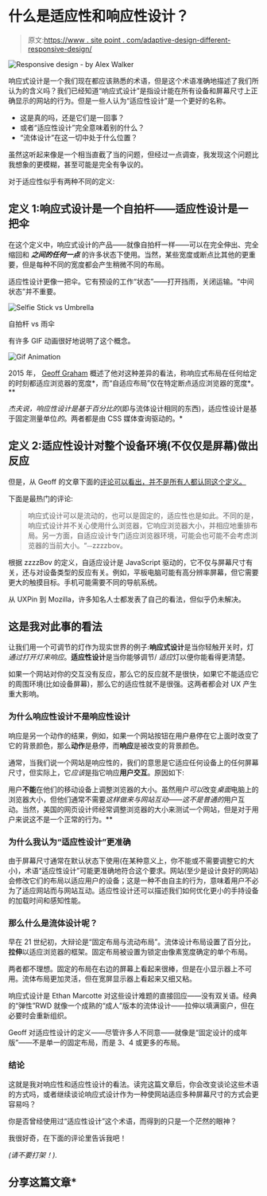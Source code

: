 # 什么是适应性和响应性设计？

> 原文:[https://www . site point . com/adaptive-design-different-responsive-design/](https://www.sitepoint.com/adaptive-design-different-responsive-design/)

![Responsive design - by Alex Walker](../Images/26186affded315d83c0fd74075e22da9.png)

响应式设计是一个我们现在都应该熟悉的术语，但是这个术语准确地描述了我们所认为的含义吗？我们已经知道“响应式设计”是指设计能在所有设备和屏幕尺寸上正确显示的网站的行为。但是一些人认为“适应性设计”是一个更好的名称。

*   这是真的吗，还是它们是一回事？
*   或者“适应性设计”完全意味着别的什么？
*   “流体设计”在这一切中处于什么位置？

虽然这听起来像是一个相当直截了当的问题，但经过一点调查，我发现这个问题比我想象的更模糊，甚至可能是完全有争议的。

对于适应性似乎有两种不同的定义:

## 定义 1:响应式设计是一个自拍杆——适应性设计是一把伞

在这个定义中，响应式设计的产品——就像自拍杆一样——可以在完全伸出、完全缩回和 ***之间的任何一点*** 的许多状态下使用。当然，某些宽度或断点比其他的更重要，但是每种不同的宽度都会产生稍微不同的布局。

适应性设计更像一把伞。它有预设的工作“状态”——打开挡雨，关闭运输。“中间状态”并不重要。

![Selfie Stick vs Umbrella](../Images/e15967934ad70d9df731fb3f14824836.png)

自拍杆 vs 雨伞

有许多 GIF 动画很好地说明了这个概念。

![Gif Animation](../Images/cd04a919984dc2dbfc0a275cd2464562.png)

2015 年， [Geoff Graham](https://css-tricks.com/the-difference-between-responsive-and-adaptive-design/) 概述了他对这种差异的看法，称响应式布局在任何给定的时刻都适应浏览器的宽度*，而“自适应布局”仅在特定断点适应浏览器的宽度*。**

 *杰夫说，响应性设计是基于百分比的*(即与流体设计相同的东西)，适应性设计是基于固定测量单位*的*。两者都是由 CSS 媒体查询驱动的。*

## 定义 2:适应性设计对整个设备环境(不仅仅是屏幕)做出反应

但是，从 Geoff 的文章下面的[评论可以看出，并不是所有人都认同这个定义。](https://css-tricks.com/the-difference-between-responsive-and-adaptive-design/#comment-1597927)

下面是最热门的评论:

> 响应式设计可以是流动的，也可以是固定的，适应性也是如此。不同的是，响应式设计并不关心使用什么浏览器，它响应浏览器大小，并相应地重排布局。另一方面，自适应设计专门适应浏览器环境，可能会也可能不会考虑浏览器的当前大小。“⏤zzzzbov。

根据 zzzzBov 的定义，自适应设计是 JavaScript 驱动的，它不仅与屏幕尺寸有关，还与对设备类型的反应有关。例如，平板电脑可能有高分辨率屏幕，但它需要更大的触摸目标。手机可能需要不同的导航系统。

从 UXPin 到 Mozilla，许多知名人士都发表了自己的看法，但似乎仍未解决。

## 这是我对此事的看法

让我们用一个可调节的灯作为现实世界的例子:**响应式设计**是当你轻触开关时，灯*通过打开灯来响应*。**适应性设计**是当你能够调节/ *适应*灯以便你能看得更清楚。

如果一个网站对你的交互没有反应，那么它的反应就不是很快，如果它不能适应它的周围环境(比如设备屏幕)，那么它的适应性就不是很强。这两者都会对 UX 产生重大影响。

### 为什么响应性设计不是响应性设计

响应是另一个动作的结果，例如，如果一个网站按钮在用户悬停在它上面时改变了它的背景颜色，那么**动作**是悬停，而**响应**是被改变的背景颜色。

通常，当我们说一个网站是响应性的，我们的意思是它适应任何设备上的任何屏幕尺寸，但实际上，它*应该*是指它响应**用户交互**。原因如下:

用户**不能**在他们的移动设备上调整浏览器的大小。虽然用户*可以*改变*桌面*电脑上的浏览器大小，但他们通常不需要*这样做来与网站互动——这不是普通的*用户互动。当然，美国的网页设计师经常调整浏览器的大小来测试一个网站，但是对于用户来说这不是一个正常的行为。**

### 为什么我认为“适应性设计”更准确

由于屏幕尺寸通常在默认状态下使用(在某种意义上，你不能或不需要调整它的大小)，术语“适应性设计”可能更准确地符合这个要求。网站(至少是设计良好的网站)会修改它们的布局以适应用户的设备；这是一种不由自主的行为，意味着用户不必为了适应网站而与网站互动。适应性设计还可以描述我们如何优化更小的手持设备的加载时间和感知性能。

### 那么什么是流体设计呢？

早在 21 世纪初，大辩论是“固定布局与流动布局”。流体设计布局设置了百分比，**拉伸**以适应浏览器的框架。固定布局被设置为锁定由像素宽度确定的单个布局。

两者都不理想。固定的布局在右边的屏幕上看起来很棒，但是在小显示器上不可用。流体布局更加灵活，但在宽屏显示器上看起来又细又粘。

响应式设计是 Ethan Marcotte 对这些设计难题的直接回应——没有双关语。经典的“弹性”RWD 就像一个成熟的“成人”版本的流体设计——拉伸以填满窗户，但在必要时会重新组织。

Geoff 对适应性设计的定义——尽管许多人不同意——就像是“固定设计的成年版”——不是单一的固定布局，而是 3、4 或更多的布局。

### 结论

这就是我对响应性和适应性设计的看法。读完这篇文章后，你会改变谈论这些术语的方式吗，或者继续谈论响应式设计作为一种使网站适应多种屏幕尺寸的方式会更容易吗？

你是否曾经使用过“适应性设计”这个术语，而得到的只是一个茫然的眼神？

我很好奇，在下面的评论里告诉我吧！

*(请不要打架！).*

## 分享这篇文章*
